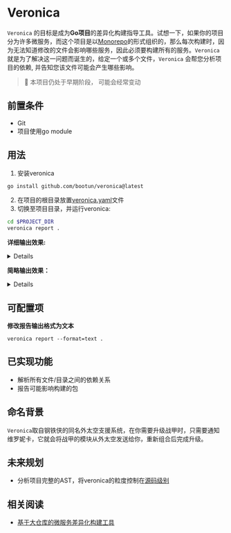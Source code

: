 Veronica
===
`Veronica` 的目标是成为**Go项目**的差异化构建指导工具。试想一下，如果你的项目分为许多微服务，而这个项目是以[Monorepo](https://en.wikipedia.org/wiki/Monorepo)的形式组织的，那么每次构建时，因为无法知道修改的文件会影响哪些服务，因此必须要构建所有的服务。`Veronica` 就是为了解决这一问题而诞生的，给定一个或多个文件，`Veronica` 会帮您分析项目的依赖, 并告知您该文件可能会产生哪些影响。  
> :construction: 本项目仍处于早期阶段， 可能会经常变动

## 前置条件
 - Git
 - 项目使用go module

## 用法
1. 安装veronica
```bash
go install github.com/bootun/veronica@latest
```
2. 在项目的根目录放置[veronica.yaml](./veronica_example.yaml)文件
3. 切换至项目目录，并运行veronica:
```bash
cd $PROJECT_DIR
veronica report .
```
**详细输出效果:**  
<details>
<pre>
改动了 pkg/apigateway/spec 包中的 pkg/apigateway/spec/api.swagger.json 文件,可能会影响这些包的构建:
    - cmd/api-gateway
改动了 pkg/apigateway/spec 包中的 pkg/apigateway/spec/static.go 文件,可能会影响这些包的构建:
    - cmd/api-gateway

改动了 pkg/pb 包中的 pkg/pb/merchant_assets.pb.go 文件,可能会影响这些包的构建:
    - cmd/api-gateway
    - cmd/assets-cron
    - cmd/currency-cron
    - cmd/iam-cron
    - cmd/iam-manager
    - cmd/across-cron
    - cmd/assets-manager
    - cmd/currency-manager
    - cmd/system-cron
    - cmd/system-manager
    - cmd/across-manager

改动了 pkg/pb 包中的 pkg/pb/merchant_assets.pb.gw.go 文件,可能会影响这些包的构建:
    - cmd/api-gateway
    - cmd/assets-cron
    - cmd/currency-cron
    - cmd/iam-cron
    - cmd/iam-manager
    - cmd/across-cron
    - cmd/assets-manager
    - cmd/currency-manager
    - cmd/system-cron
    - cmd/system-manager
    - cmd/across-manager

改动了 pkg/service/assets 包中的 pkg/service/assets/handler_merchant_assets.go 文件,可能会影响这些包的构建:
    - cmd/assets-manager
</pre>
</details>

**简略输出效果：**  
<details>
<pre>
cmd/api-gateway
cmd/across-cron
cmd/currency-cron
cmd/iam-manager
cmd/system-cron
cmd/system-manager
cmd/across-manager
cmd/assets-cron
cmd/assets-manager
cmd/currency-manager
cmd/iam-cron
</pre>
</details>

## 可配置项

**修改报告输出格式为文本**
```shell
veronica report --format=text .
```

## 已实现功能
 - 解析所有文件/目录之间的依赖关系
 - 报告可能影响构建的包

## 命名背景
`Veronica`取自钢铁侠的同名外太空支援系统，在你需要升级战甲时，只需要通知维罗妮卡，它就会将战甲的模块从外太空发送给你，重新组合后完成升级。

## 未来规划
 - 分析项目完整的AST，将veronica的粒度控制在[源码级别](https://github.com/bootun/veronica/issues/11)
## 相关阅读
 - [基于大仓库的微服务差异化构建工具](https://mp.weixin.qq.com/s/XQqDyJyh1u6jU0PmUdS0LA)